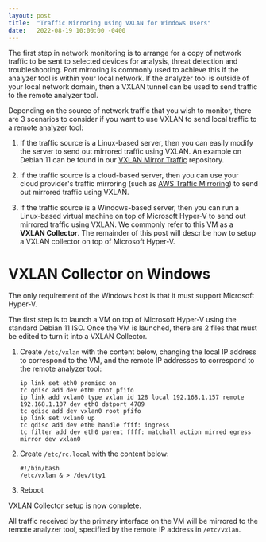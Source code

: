 ```yaml
---
layout: post
title:  "Traffic Mirroring using VXLAN for Windows Users"
date:   2022-08-19 10:00:00 -0400
---
```

The first step in network monitoring is to arrange for a copy of network traffic to be sent to selected devices for analysis, threat detection and troubleshooting.  Port mirroring is commonly used to achieve this if the analyzer tool is within your local network.  If the analyzer tool is outside of your local network domain, then a VXLAN tunnel can be used to send traffic to the remote analyzer tool.

Depending on the source of network traffic that you wish to monitor, there are 3 scenarios to consider if you want to use VXLAN to send local traffic to a remote analyzer tool:

1. If the traffic source is a Linux-based server, then you can easily modify the server to send out mirrored traffic using VXLAN.  An example on Debian 11 can be found in our [VXLAN Mirror Traffic][vxlan-repo] repository.

1. If the traffic source is a cloud-based server, then you can use your cloud provider's traffic mirroring (such as [AWS Traffic Mirroring][aws-mirror]) to send out mirrored traffic using VXLAN.

1. If the traffic source is a Windows-based server, then you can run a Linux-based virtual machine on top of Microsoft Hyper-V to send out mirrored traffic using VXLAN.  We commonly refer to this VM as a **VXLAN Collector**.  The remainder of this post will describe how to setup a VXLAN collector on top of Microsoft Hyper-V.

# VXLAN Collector on Windows

The only requirement of the Windows host is that it must support Microsoft Hyper-V.

The first step is to launch a VM on top of Microsoft Hyper-V using the standard Debian 11 ISO.  Once the VM is launched, there are 2 files that must be edited to turn it into a VXLAN Collector.

1. Create `/etc/vxlan` with the content below, changing the local IP address to correspond to the VM, and the remote IP addresses to correspond to the remote analyzer tool:

   ```
   ip link set eth0 promisc on
   tc qdisc add dev eth0 root pfifo
   ip link add vxlan0 type vxlan id 128 local 192.168.1.157 remote 192.168.1.107 dev eth0 dstport 4789
   tc qdisc add dev vxlan0 root pfifo
   ip link set vxlan0 up
   tc qdisc add dev eth0 handle ffff: ingress
   tc filter add dev eth0 parent ffff: matchall action mirred egress mirror dev vxlan0
   ```
1. Create `/etc/rc.local` with the content below:

   ```
   #!/bin/bash
   /etc/vxlan & > /dev/tty1
   ```
1. Reboot

VXLAN Collector setup is now complete.

All traffic received by the primary interface on the VM will be mirrored to the remote analyzer tool, specified by the remote IP address in `/etc/vxlan`.

[vxlan-repo]: https://github.com/PrilinkLtd/VXLAN-mirror-traffic
[aws-mirror]: https://docs.aws.amazon.com/vpc/latest/mirroring/
